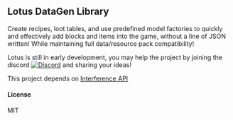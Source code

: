 ## Lotus DataGen Library
Create recipes, loot tables, and use predefined model factories to quickly
and effectively add blocks and items into the game, without a line of JSON
written! While maintaining full data/resource pack compatibility!

Lotus is still in early development, you may help the project by joining the
discord [![Discord](https://img.shields.io/discord/767836644732567603?color=2196F3&label=Discord&logo=discord&logoColor=fff&style=flat-square)](https://discord.com/invite/kdwNmS3cBE) and sharing your ideas!

This project depends on [Interference API](https://github.com/magistermaks/mod-interference)

#### License
MIT